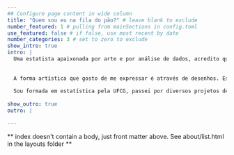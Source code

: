 ```yaml
---
## Configure page content in wide column
title: "Quem sou eu na fila do pão?" # leave blank to exclude
number_featured: 1 # pulling from mainSections in config.toml
use_featured: false # if false, use most recent by date
number_categories: 3 # set to zero to exclude
show_intro: true
intro: |
  Uma estatista apaixonada por arte e por análise de dados, acredito que essa é a minha melhor definição. Essas duas paixões, num primeiro momento podem parecer distintas, mas elas têm algo em comum: ambas são formas de comunicar qualquer coisa a qualquer um. 
  
  
  A forma artística que gosto de me expressar é através de desenhos. Essa paixão por entender quais elementos um desenho carrega para comunicar me levou a desenvolver o que chamo de “pequeno empreendimento artistico”, onde conto histórias de pessoas através de desenhos e bordados. Nos últimos anos, além de desenhar, passei a me expressar através da escrita. Usando um aplicativo de anotações analogico, mais conhecido como caderno de anotações, escrevo sobre coisas simples ou não tão simples que me deparo ao longo dos dias. Afinal, existem boas histórias para serem contadas em todos os lugares. Tudo depende do olhar.
  
  Sou formada em estatística pela UFCG, passei por diversos projetos de extensão como a Praça das Profissões - uma iniciativa da UFCG junto à Finep - e o Programa de Educação Tutorial (PET) que consiste na criação de um grupo de pesquisa e extensão com o objetivo de desenvolver atividades acadêmicas. E, em 2021, fui estagiária no Laboratório de Análises Estatísticas da UFCG (LANEST). As análises realizadas durante o estágio me mostraram a importância de entender o contexto dos problemas e como é crucial criar uma narrativa de dados, pois de nada adianta fazer um super processo analítico, recheado de ótimas técnicas estatísticas, se não souber comunicar.
 
show_outro: true
outro: |

---
```


** index doesn't contain a body, just front matter above.
See about/list.html in the layouts folder **
